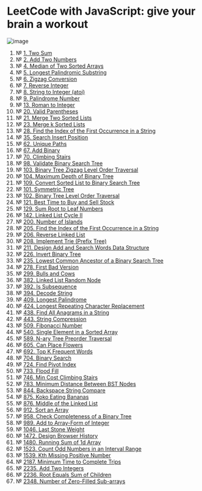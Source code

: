 # LeetCode with JavaScript: give your brain a workout
![image](https://user-images.githubusercontent.com/4119411/219785121-7a80a215-fb7d-46cb-bc66-1d9fd34302c5.png)

1. № [1. Two Sum](1.%20Two%20Sum/script.ts)
1. № [2. Add Two Numbers](2.%20Add%20Two%20Numbers/script.js)
1. № [4. Median of Two Sorted Arrays](4.%20Median%20of%20Two%20Sorted%20Arrays/script.ts)
1. № [5. Longest Palindromic Substring](5.%20Longest%20Palindromic%20Substring/script.js)
1. № [6. Zigzag Conversion](6.%20Zigzag%20Conversion/script.ts)
1. № [7. Reverse Integer](7.%20Reverse%20Integer/script.js)
1. № [8. String to Integer (atoi)](8.%20String%20to%20Integer%20%28atoi%29/script.js)
1. № [9. Palindrome Number](9.%20Palindrome%20Number/script.js)
1. № [13. Roman to Integer](13.%20Roman%20to%20Integer/script.js)
1. № [20. Valid Parentheses](20.%20Valid%20Parentheses/script.js)
1. № [21. Merge Two Sorted Lists](21.%20Merge%20Two%20Sorted%20Lists/script.ts)
1. № [23. Merge k Sorted Lists](23.%20Merge%20k%20Sorted%20Lists/script.ts)
1. № [28. Find the Index of the First Occurrence in a String](28.%20Find%20the%20Index%20of%20the%20First%20Occurrence%20in%20a%20String/script.js)
1. № [35. Search Insert Position](35.%20Search%20Insert%20Position/script.ts)
1. № [62. Unique Paths](62.%20Unique%20Paths/script.ts)
1. № [67. Add Binary](67.%20Add%20Binary/script.js)
1. № [70. Climbing Stairs](70.%20Climbing%20Stairs/script.ts)
1. № [98. Validate Binary Search Tree](98.%20Validate%20Binary%20Search%20Tree/script.ts)
1. № [103. Binary Tree Zigzag Level Order Traversal](103.%20Binary%20Tree%20Zigzag%20Level%20Order%20Traversal/script.ts)
1. № [104. Maximum Depth of Binary Tree](104.%20Maximum%20Depth%20of%20Binary%20Tree/script.ts)
1. № [109. Convert Sorted List to Binary Search Tree](109.%20Convert%20Sorted%20List%20to%20Binary%20Search%20Tree/script.ts)
1. № [101. Symmetric Tree](101.%20Symmetric%20Tree/script.ts)
1. № [102. Binary Tree Level Order Traversal](102.%20Binary%20Tree%20Level%20Order%20Traversal/script.ts)
1. № [121. Best Time to Buy and Sell Stock](121.%20Best%20Time%20to%20Buy%20and%20Sell%20Stock/script.ts)
1. № [129. Sum Root to Leaf Numbers](129.%20Sum%20Root%20to%20Leaf%20Numbers/script.ts)
1. № [142. Linked List Cycle II](142.%20Linked%20List%20Cycle%20II/script.ts)
1. № [200. Number of Islands](200.%20Number%20of%20Islands/script.ts)
1. № [205. Find the Index of the First Occurrence in a String](205.%20Find%20the%20Index%20of%20the%20First%20Occurrence%20in%20a%20String/script.ts)
1. № [206. Reverse Linked List](206.%20Reverse%20Linked%20List/script.ts)
1. № [208. Implement Trie (Prefix Tree)](208.%20Implement%20Trie%20%28Prefix%20Tree%29/script.ts)
1. № [211. Design Add and Search Words Data Structure](211.%20Design%20Add%20and%20Search%20Words%20Data%20Structure/script.ts)
1. № [226. Invert Binary Tree](226.%20Invert%20Binary%20Tree/script.ts)
1. № [235. Lowest Common Ancestor of a Binary Search Tree](235.%20Lowest%20Common%20Ancestor%20of%20a%20Binary%20Search%20Tree/script.ts)
1. № [278. First Bad Version](278.%20First%20Bad%20Version/script.ts)
1. № [299. Bulls and Cows](299.%20Bulls%20and%20Cows/script.ts)
1. № [382. Linked List Random Node](382.%20Linked%20List%20Random%20Node/script.ts)
1. № [392. Is Subsequence](392.%20Is%20Subsequence/script.ts)
1. № [394. Decode String](394.%20Decode%20String/script.ts)
1. № [409. Longest Palindrome](409.%20Longest%20Palindrome/script.ts)
1. № [424. Longest Repeating Character Replacement](424.%20Longest%20Repeating%20Character%20Replacement/script.ts)
1. № [438. Find All Anagrams in a String](438.%20Find%20All%20Anagrams%20in%20a%20String/script.ts)
1. № [443. String Compression](443.%20String%20Compression/script.ts)
1. № [509. Fibonacci Number](509.%20Fibonacci%20Number/script.ts)
1. № [540. Single Element in a Sorted Array](540.%20Single%20Element%20in%20a%20Sorted%20Array/script.js)
1. № [589. N-ary Tree Preorder Traversal](589.%20N-ary%20Tree%20Preorder%20Traversal/script.ts)
1. № [605. Can Place Flowers](605.%20Can%20Place%20Flowers/script.ts)
1. № [692. Top K Frequent Words](692.%20Top%20K%20Frequent%20Words/script.ts)
1. № [704. Binary Search](704.%20Binary%20Search/script.ts)
1. № [724. Find Pivot Index](724.%20Find%20Pivot%20Index/script.ts)
1. № [733. Flood Fill](733.%20Flood%20Fill/script.ts)
1. № [746. Min Cost Climbing Stairs](746.%20Min%20Cost%20Climbing%20Stairs/script.ts)
1. № [783. Minimum Distance Between BST Nodes](783.%20Minimum%20Distance%20Between%20BST%20Nodes/script.ts)
1. № [844. Backspace String Compare](844.%20Backspace%20String%20Compare/script.ts)
1. № [875. Koko Eating Bananas](875.%20Koko%20Eating%20Bananas/script.ts)
1. № [876. Middle of the Linked List](876.%20Middle%20of%20the%20Linked%20List/script.ts)
1. № [912. Sort an Array](912.%20Sort%20an%20Array/script.ts)
1. № [958. Check Completeness of a Binary Tree](958.%20Check%20Completeness%20of%20a%20Binary%20Tree/script.ts)
1. № [989. Add to Array-Form of Integer](989.%20Add%20to%20Array-Form%20of%20Integer/script.js)
1. № [1046. Last Stone Weight](1046.%20Last%20Stone%20Weight/script.ts)
1. № [1472. Design Browser History](1472.%20Design%20Browser%20History/script.ts)
1. № [1480. Running Sum of 1d Array](1480.%20Running%20Sum%20of%201d%20Array/script.ts)
1. № [1523. Count Odd Numbers in an Interval Range](1523.%20Count%20Odd%20Numbers%20in%20an%20Interval%20Range/script.js)
1. № [1539. Kth Missing Positive Number](1539.%20Kth%20Missing%20Positive%20Number/script.ts)
1. № [2187. Minimum Time to Complete Trips](2187.%20Minimum%20Time%20to%20Complete%20Trips/script.ts)
1. № [2235. Add Two Integers](2235.%20Add%20Two%20Integers/script.ts)
1. № [2236. Root Equals Sum of Children](2236.%20Root%20Equals%20Sum%20of%20Children/script.ts)
1. № [2348. Number of Zero-Filled Sub-arrays](2348.%20Number%20of%20Zero-Filled%20Sub-arrays/script.ts)